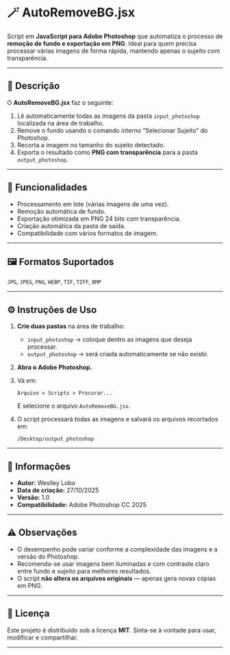 # 🪄 AutoRemoveBG.jsx

Script em **JavaScript para Adobe Photoshop** que automatiza o processo de **remoção de fundo e exportação em PNG**.
Ideal para quem precisa processar várias imagens de forma rápida, mantendo apenas o sujeito com transparência.

---

## 📄 Descrição

O **AutoRemoveBG.jsx** faz o seguinte:

1. Lê automaticamente todas as imagens da pasta `input_photoshop` localizada na área de trabalho.
2. Remove o fundo usando o comando interno “Selecionar Sujeito” do Photoshop.
3. Recorta a imagem no tamanho do sujeito detectado.
4. Exporta o resultado como **PNG com transparência** para a pasta `output_photoshop`.

---

## 🧩 Funcionalidades

* Processamento em lote (várias imagens de uma vez).
* Remoção automática de fundo.
* Exportação otimizada em PNG 24 bits com transparência.
* Criação automática da pasta de saída.
* Compatibilidade com vários formatos de imagem.

---

## 🖼️ Formatos Suportados

`JPG`, `JPEG`, `PNG`, `WEBP`, `TIF`, `TIFF`, `BMP`

---

## ⚙️ Instruções de Uso

1. **Crie duas pastas** na área de trabalho:

   * `input_photoshop` → coloque dentro as imagens que deseja processar.
   * `output_photoshop` → será criada automaticamente se não existir.

2. **Abra o Adobe Photoshop.**

3. Vá em:

   ```
   Arquivo > Scripts > Procurar...
   ```

   E selecione o arquivo `AutoRemoveBG.jsx`.

4. O script processará todas as imagens e salvará os arquivos recortados em:

   ```
   /Desktop/output_photoshop
   ```

---

## 📅 Informações

* **Autor:** Weslley Lobo
* **Data de criação:** 27/10/2025
* **Versão:** 1.0
* **Compatibilidade:** Adobe Photoshop CC 2025

---

## ⚠️ Observações

* O desempenho pode variar conforme a complexidade das imagens e a versão do Photoshop.
* Recomenda-se usar imagens bem iluminadas e com contraste claro entre fundo e sujeito para melhores resultados.
* O script **não altera os arquivos originais** — apenas gera novas cópias em PNG.

---

## 📜 Licença

Este projeto é distribuído sob a licença **MIT**.
Sinta-se à vontade para usar, modificar e compartilhar.

---
